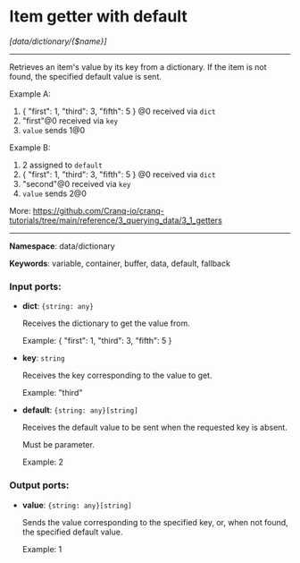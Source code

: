 # Item getter with default

_[data/dictionary/{$name}]_

---

Retrieves an item's value by its key from a dictionary.
If the item is not found, the specified default value is sent.

Example A:
1. { "first": 1, "third": 3, "fifth": 5 } @0 received via `dict`
2. "first"@0 received via `key`
3. `value` sends 1@0

Example B:
1. 2 assigned to `default`
2. { "first": 1, "third": 3, "fifth": 5 } @0 received via `dict`
3. "second"@0 received via `key`
4. `value` sends 2@0

More:
https://github.com/Cranq-io/cranq-tutorials/tree/main/reference/3_querying_data/3_1_getters

---

__Namespace__: data/dictionary

__Keywords__: variable, container, buffer, data, default, fallback

### Input ports:

* __dict__: ` {string: any} `

    Receives the dictionary to get the value from.
    
    Example:
    { "first": 1, "third": 3, "fifth": 5 }


* __key__: ` string `

    Receives the key corresponding to the value to get.
    
    Example:
    "third"


* __default__: ` {string: any}[string] `

    Receives the default value to be sent when the requested key is absent.
    
    Must be parameter.
    
    Example:
    2

### Output ports:

* __value__: ` {string: any}[string] `

    Sends the value corresponding to the specified key, or, when not found, the specified default value.
    
    Example:
    1

